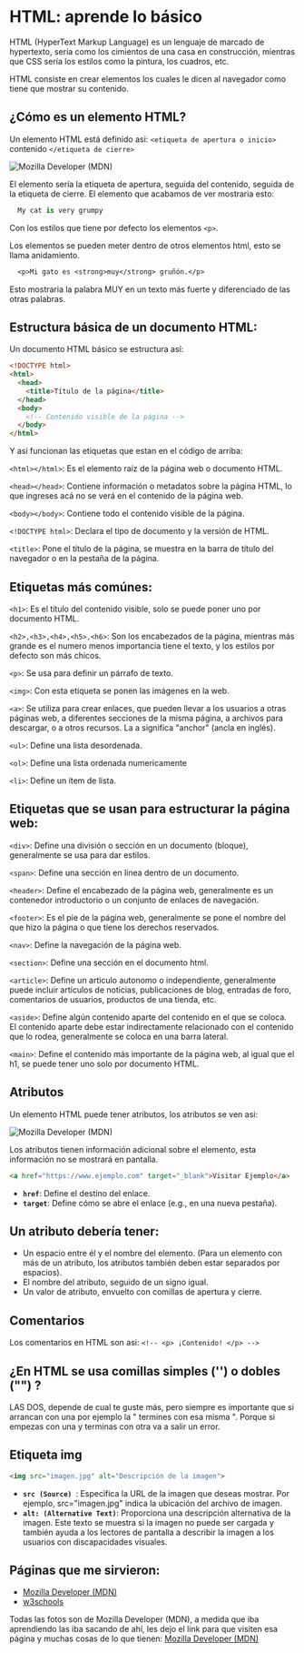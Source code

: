 
# HTML: aprende lo básico

HTML (HyperText Markup Language) es un lenguaje de marcado de hypertexto, sería como los cimientos de una casa en construcción, mientras que CSS sería los estilos como la pintura, los cuadros, etc.

HTML consiste en crear elementos los cuales le dicen al navegador como tiene que mostrar su contenido.








## ¿Cómo es un elemento HTML?

Un elemento HTML está definido asi: `<etiqueta de apertura o inicio>` contenido `</etiqueta de cierre>`




![Mozilla Developer (MDN)](https://developer.mozilla.org/es/docs/Learn/HTML/Introduction_to_HTML/Getting_started/grumpy-cat-small.png)


El elemento sería la etiqueta de apertura, seguida del contenido, seguida de la etiqueta de cierre.
El elemento que acabamos de ver mostraria esto: 

```p
  My cat is very grumpy
```

Con los estilos que tiene por defecto los elementos `<p>`.

Los elementos se pueden meter dentro de otros elementos html, esto se llama anidamiento.

```p
  <p>Mi gato es <strong>muy</strong> gruñón.</p>
```
Esto mostraria la palabra MUY en un texto más fuerte y diferenciado de las otras palabras.


## Estructura básica de un documento HTML:

Un documento HTML básico se estructura así:

```html
<!DOCTYPE html>
<html>
  <head>
    <title>Título de la página</title>
  </head>
  <body>
    <!-- Contenido visible de la página -->
  </body>
</html>
```

Y asi funcionan las etiquetas que estan en el código de arriba:

`<html></html>`: Es el elemento raíz de la página web o documento HTML.

`<head></head>`: Contiene información o metadatos sobre la página HTML, lo que ingreses acá no se verá en el contenido de la página web.

`<body></body>`: Contiene todo el contenido visible de la página.

`<!DOCTYPE html>`:  Declara el tipo de documento y la versión de HTML.

`<title>`: Pone el título de la página, se muestra en la barra de título del navegador o en la pestaña de la página.



## Etiquetas más comúnes:

`<h1>`: Es el título del contenido visible, solo se puede poner uno por documento HTML.

`<h2>,<h3>,<h4>,<h5>,<h6>`: Son los encabezados de la página, mientras más grande es el numero menos importancia tiene el texto, y los estilos por defecto son más chicos.

`<p>`: Se usa para definir un párrafo de texto.

`<img>`: Con esta etiqueta se ponen las imágenes en la web.

`<a>`: Se utiliza para crear enlaces, que pueden llevar a los usuarios a otras páginas web, a diferentes secciones de la misma página, a archivos para descargar, o a otros recursos. La a significa "anchor" (ancla en inglés).

`<ul>`: Define una lista desordenada.

`<ol>`: Define una lista ordenada numericamente

`<li>`: Define un ítem de lista.


## Etiquetas que se usan para estructurar la página web:

`<div>`: Define una división o sección en un documento (bloque), generalmente se usa para dar estilos.

`<span>`: Define una sección en línea dentro de un documento.

`<header>`: Define el encabezado de la página web, generalmente es un contenedor introductorio o un conjunto de enlaces de navegación.

`<footer>`: Es el pie de la página web, generalmente se pone el nombre del que hizo la página o que tiene los derechos reservados.

`<nav>`: Define la navegación de la página web.

`<section>`: Define una sección en el documento html.

`<article>`: Define un articulo autonomo o independiente, generalmente puede incluir artículos de noticias, publicaciones de blog, entradas de foro, comentarios de usuarios, productos de una tienda, etc.

`<aside>`: Define algún contenido aparte del contenido en el que se coloca. El contenido aparte debe estar indirectamente relacionado con el contenido que lo rodea, generalmente se coloca en una barra lateral.

`<main>`: Define el contenido más importante de la página web, al igual que el h1, se puede tener uno solo por documento HTML.




## Atributos

Un elemento HTML puede tener atributos, los atributos se ven asi:

![Mozilla Developer (MDN)](https://developer.mozilla.org/es/docs/Learn/HTML/Introduction_to_HTML/Getting_started/grumpy-cat-attribute-small.png)

Los atributos tienen información adicional sobre el elemento, esta información no se mostrará en pantalla.

```html
<a href="https://www.ejemplo.com" target="_blank">Visitar Ejemplo</a>
```

- **`href`**: Define el destino del enlace.
- **`target`**: Define cómo se abre el enlace (e.g., en una nueva pestaña).

## Un atributo debería tener:


- Un espacio entre él y el nombre del elemento. (Para un elemento con más de un atributo, los atributos también deben estar separados por espacios).
- El nombre del atributo, seguido de un signo igual.
- Un valor de atributo, envuelto con comillas de apertura y cierre.


## Comentarios
Los comentarios en HTML son asi:
`<!-- <p> ¡Contenido! </p> -->`

## ¿En HTML se usa comillas simples ('') o dobles ("") ?
LAS DOS, depende de cual te guste más, pero siempre es importante que si arrancan con una por ejemplo la " termines con esa misma ". Porque si empezas con una y terminas con otra va a salir un error.

## Etiqueta img
```html
<img src="imagen.jpg" alt="Descripción de la imagen">
```
- **`src (Source) `**: Especifica la URL de la imagen que deseas mostrar. Por ejemplo, src="imagen.jpg" indica la ubicación del archivo de imagen.
- **`alt: (Alternative Text)`**: Proporciona una descripción alternativa de la imagen. Este texto se muestra si la imagen no puede ser cargada y también ayuda a los lectores de pantalla a describir la imagen a los usuarios con discapacidades visuales.

## Páginas que me sirvieron: 

- [Mozilla Developer (MDN)](https://developer.mozilla.org/es/docs/Learn/HTML/Introduction_to_HTML/Getting_started) 
- [w3schools](https://www.w3schools.com/html/html_intro.asp) 

Todas las fotos son de Mozilla Developer (MDN), a medida que iba aprendiendo las iba sacando de ahí, les dejo el link para que visiten esa página y muchas cosas de lo que tienen: [Mozilla Developer (MDN)](https://developer.mozilla.org/es/) 
